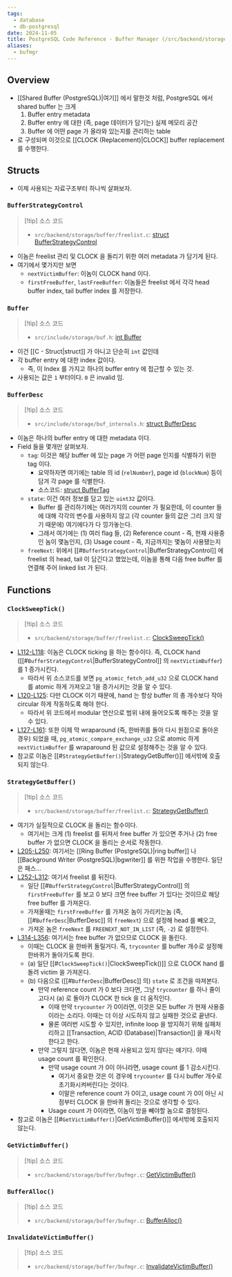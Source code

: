 ```yaml
---
tags:
  - database
  - db-postgresql
date: 2024-11-05
title: PostgreSQL Code Reference - Buffer Manager (/src/backend/storage/buffer)
aliases:
  - bufmgr
---
```

## Overview

- [[Shared Buffer (PostgreSQL)|여기]] 에서 말한것 처럼, PostgreSQL 에서 shared buffer 는 크게
	1. Buffer entry metadata
	2. Buffer entry 에 대한 (즉, page 데이터가 담기는) 실제 메모리 공간
	3. Buffer 에 어떤 page 가 올라와 있는지를 관리하는 table
- 로 구성되며 이것으로 [[CLOCK (Replacement)|CLOCK]] buffer replacement 를 수행한다.

## Structs

- 이제 사용되는 자료구조부터 하나씩 살펴보자.

### `BufferStrategyControl`

> [!tip] 소스 코드
> - `src/backend/storage/buffer/freelist.c`: [struct BufferStrategyControl](https://github.com/postgres/postgres/blob/REL_16_4/src/backend/storage/buffer/freelist.c#L27-L62)

- 이놈은 freelist 관리 및 CLOCK 을 돌리기 위한 여러 metadata 가 담기게 된다.
- 여기에서 몇가지만 보면
	- `nextVictimBuffer`: 이놈이 CLOCK hand 이다.
	- `firstFreeBuffer`, `lastFreeBuffer`: 이놈들은 freelist 에서 각각 head buffer index, tail buffer index 를 저장한다.

### `Buffer`

> [!tip] 소스 코드
> - `src/include/storage/buf.h`: [int Buffer](https://github.com/postgres/postgres/blob/REL_16_4/src/include/storage/buf.h#L17-L23)

- 이건 [[C - Struct|struct]] 가 아니고 단순히 `int` 값인데
- 각 buffer entry 에 대한 index 값이다.
	- 즉, 이 Index 를 가지고 하나의 buffer entry 에 접근할 수 있는 것.
- 사용되는 값은 `1` 부터이다. `0` 은 invalid 임.

### `BufferDesc`

> [!tip] 소스 코드
> - `src/include/storage/buf_internals.h`: [struct BufferDesc](https://github.com/postgres/postgres/blob/REL_16_4/src/include/storage/buf_internals.h#L197-L255)

- 이놈은 하나의 buffer entry 에 대한 metadata 이다.
- Field 들을 몇개만 살펴보자.
	- `tag`: 이것은 해당 buffer 에 있는 page 가 어떤 page 인지를 식별하기 위한 tag 이다.
		- 요약하자면 여기에는 table 의 id (`relNumber`), page id (`blockNum`) 등이 담겨 각 page 를 식별한다.
		- 소스코드: [struct BufferTag](https://github.com/postgres/postgres/blob/REL_16_4/src/include/storage/buf_internals.h#L80-L99)
	- `state`: 이건 여러 정보를 담고 있는 `uint32` 값이다.
		- Buffer 를 관리하기에는 여러가지의 counter 가 필요한데, 이 counter 들에 대해 각각의 변수를 사용하지 않고 (각 counter 들의 값은 그리 크지 않기 때문에) 여기에다가 다 낑가놓는다.
		- 그래서 여기에는 (1) 여러 flag 들, (2) Reference count - 즉, 현재 사용중인 놈이 몇놈인지, (3) Usage count - 즉, 지금까지는 몇놈이 사용됐는지
	- `freeNext`: 위에서 [[#`BufferStrategyControl`|BufferStrategyControl]] 에 freelist 의 head, tail 이 담긴다고 했었는데, 이놈을 통해 다음 free buffer 를 연결해 주어 linked list 가 된다.

## Functions

### `ClockSweepTick()`

> [!tip] 소스 코드
> - `src/backend/storage/buffer/freelist.c`: [ClockSweepTick()](https://github.com/postgres/postgres/blob/REL_16_4/src/backend/storage/buffer/freelist.c#L101-L164)

- [L112-L118](https://github.com/postgres/postgres/blob/REL_16_4/src/backend/storage/buffer/freelist.c#L112-L118): 이놈은 CLOCK ticking 을 하는 함수이다. 즉, CLOCK hand ([[#`BufferStrategyControl`|BufferStrategyControl]] 의 `nextVictimBuffer`) 를 1 증가시킨다.
	- 따라서 위 소스코드를 보면 `pg_atomic_fetch_add_u32` 으로 CLOCK hand 를 atomic 하게 가져오고 1을 증가시키는 것을 알 수 있다.
- [L120-L125](https://github.com/postgres/postgres/blob/REL_16_4/src/backend/storage/buffer/freelist.c#L120-L125): 다만 CLOCK 이기 때문에, hand 는 항상 buffer 의 총 개수보다 작아 circular 하게 작동하도록 해야 한다.
	- 따라서 위 코드에서 modular 연산으로 범위 내에 들어오도록 해주는 것을 알 수 있다.
- [L127-L161](https://github.com/postgres/postgres/blob/REL_16_4/src/backend/storage/buffer/freelist.c#L127-L161): 또한 이제 막 wraparound (즉, 한바퀴를 돌아 다시 원점으로 돌아온 경우) 되었을 때, `pg_atomic_compare_exchange_u32` 으로 atomic 하게 `nextVictimBuffer` 를 wraparound 된 값으로 설정해주는 것을 알 수 있다.
- 참고로 이놈은 [[#`StrategyGetBuffer()`|StrategyGetBuffer()]] 에서밖에 호출되지 않는다.

### `StrategyGetBuffer()`

> [!tip] 소스 코드
> - `src/backend/storage/buffer/freelist.c`: [StrategyGetBuffer()](https://github.com/postgres/postgres/blob/REL_16_4/src/backend/storage/buffer/freelist.c#L183-L357)

- 여기가 실질적으로 CLOCK 을 돌리는 함수이다.
	- 여기서는 크게 (1) freelist 를 뒤져서 free buffer 가 있으면 주거나 (2) free buffer 가 없으면 CLOCK 을 돌리는 순서로 작동한다.
- [L205-L250](https://github.com/postgres/postgres/blob/REL_16_4/src/backend/storage/buffer/freelist.c#L205-L250): 여기서는 [[Ring Buffer (PostgreSQL)|ring buffer]] 나 [[Background Writer (PostgreSQL)|bgwriter]] 를 위한 작업을 수행한다. 일단은 패스...
- [L252-L312](https://github.com/postgres/postgres/blob/REL_16_4/src/backend/storage/buffer/freelist.c#L252-L312): 여기서 freelist 를 뒤진다.
	- 일단 [[#`BufferStrategyControl`|BufferStrategyControl]] 의 `firstFreeBuffer` 를 보고 0 보다 크면 free buffer 가 있다는 것이므로 해당 free buffer 를 가져온다.
	- 가져올때는 `firstFreeBuffer` 를 가져온 놈이 가리키는놈 (즉, [[#`BufferDesc`|BufferDesc]] 의 `freeNext`) 으로 설정해 head 를 빼오고,
	- 가져온 놈은 `freeNext` 를 `FREENEXT_NOT_IN_LIST` (즉, `-2`) 로 설정한다.
- [L314-L356](https://github.com/postgres/postgres/blob/REL_16_4/src/backend/storage/buffer/freelist.c#L314-L356): 여기서는 free buffer 가 없으므로 CLOCK 을 돌린다.
	- 이때는 CLOCK 을 한바퀴 돌릴거다. 즉, `trycounter` 를 buffer 개수로 설정해 한바퀴가 돌아가도록 한다.
	- (a) 일단 [[#`ClockSweepTick()`|ClockSweepTick()]] 으로 CLOCK hand 를 돌려 victim 을 가져온다.
	- (b) 다음으로 ([[#`BufferDesc`|BufferDesc]] 의) `state` 로 조건을 따져본다.
		- 만약 reference count 가 0 보다 크다면, 그냥 `trycounter` 를 하나 줄이고다시 (a) 로 돌아가 CLOCK 한 tick 을 더 움직인다.
			- 이때 만약 `trycounter` 가 0이라면, 이것은 모든 buffer 가 현재 사용중이라는 소리다. 이때는 더 이상 시도하지 않고 실패한 것으로 끝낸다.
			- 물론 여러번 시도할 수 있지만, infinite loop 을 방지하기 위해 실패처리하고 [[Transaction, ACID (Database)|Transaction]] 을 재시작한다고 한다.
		- 만약 그렇지 않다면, 이놈은 현재 사용되고 있지 않다는 얘기다. 이때 usage count 를 확인한다.
			- 만약 usage count 가 0이 아니라면, usage count 를 1 감소시킨다.
				- 여기서 중요한 것은 이 경우에 `trycounter` 를 다시 buffer 개수로 초기화시켜버린다는 것이다.
				- 이말은 reference count 가 0이고, usage count 가 0이 아닌 시점부터 CLOCK 을 한바퀴 돌리는 것으로 생각할 수 있다.
			- Usage count 가 0이라면, 이놈이 방을 빼야할 놈으로 결정된다.
- 참고로 이놈은 [[#`GetVictimBuffer()`|GetVictimBuffer()]] 에서밖에 호출되지 않는다.

### `GetVictimBuffer()`

> [!tip] 소스 코드
> - `src/backend/storage/buffer/bufmgr.c`: [GetVictimBuffer()](https://github.com/postgres/postgres/blob/REL_16_4/src/backend/storage/buffer/bufmgr.c#L1584-L1736)

### `BufferAlloc()`

> [!tip] 소스 코드
> - `src/backend/storage/buffer/bufmgr.c`: [BufferAlloc()](https://github.com/postgres/postgres/blob/REL_16_4/src/backend/storage/buffer/bufmgr.c#L1196-L1399)

### `InvalidateVictimBuffer()`

> [!tip] 소스 코드
> - `src/backend/storage/buffer/bufmgr.c`: [InvalidateVictimBuffer()](https://github.com/postgres/postgres/blob/REL_16_4/src/backend/storage/buffer/bufmgr.c#L1507-L1582)


